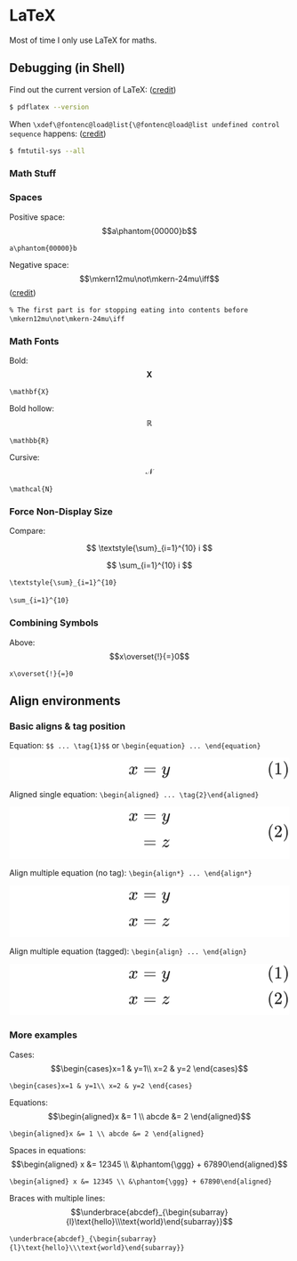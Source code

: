 # LaTeX

Most of time I only use LaTeX for maths.

## Debugging (in Shell)

Find out the current version of LaTeX: \([credit](https://superuser.com/a/492743)\)

```bash
$ pdflatex --version
```

When `\xdef\@fontenc@load@list{\@fontenc@load@list undefined control sequence` happens: \([credit](https://stackoverflow.com/a/60493558/10668706)\)

```bash
$ fmtutil-sys --all
```

### Math Stuff

### Spaces

Positive space: $$a\phantom{00000}b$$

```text
a\phantom{00000}b
```

Negative space: $$\mkern12mu\not\mkern-24mu\iff$$ \([credit](https://tex.stackexchange.com/a/67913/206709)\)

```text
% The first part is for stopping eating into contents before
\mkern12mu\not\mkern-24mu\iff
```

### Math Fonts

Bold: $$\mathbf{X}$$

```text
\mathbf{X}
```

Bold hollow: $$\mathbb{R}$$

```text
\mathbb{R}
```

Cursive: $$\mathcal{N}$$

```text
\mathcal{N}
```

### Force Non-Display Size

Compare:

$$
\textstyle{\sum}_{i=1}^{10} i
$$

$$
\sum_{i=1}^{10} i
$$

```text
\textstyle{\sum}_{i=1}^{10}

\sum_{i=1}^{10}
```

### Combining Symbols

Above: $$x\overset{!}{=}0$$

```text
x\overset{!}{=}0
```

## Align environments

### Basic aligns & tag position

Equation: `$$ ... \tag{1}$$` or `\begin{equation} ... \end{equation}`

![Equation  with tag](/img/latex_equation.png)

Aligned single equation: `\begin{aligned} ... \tag{2}\end{aligned}`

![Aligned single equation with tag](/img/latex_aligned.png)

Align multiple equation (no tag): `\begin{align*} ... \end{align*}`

![Align multiple equation with no tag](/img/latex_align_star.png)

Align multiple equation (tagged): `\begin{align} ... \end{align}`

![Align multiple equation with tag](/img/latex_align.png)

### More examples

Cases: $$\begin{cases}x=1 & y=1\\ x=2 & y=2 \end{cases}$$

```text
\begin{cases}x=1 & y=1\\ x=2 & y=2 \end{cases}
```

Equations: $$\begin{aligned}x &= 1 \\ abcde &= 2 \end{aligned}$$

```text
\begin{aligned}x &= 1 \\ abcde &= 2 \end{aligned}
```

Spaces in equations: $$\begin{aligned} x &= 12345 \\ &\phantom{\ggg} + 67890\end{aligned}$$

```text
\begin{aligned} x &= 12345 \\ &\phantom{\ggg} + 67890\end{aligned}
```

Braces with multiple lines: $$\underbrace{abcdef}_{\begin{subarray}{l}\text{hello}\\\text{world}\end{subarray}}$$

```text
\underbrace{abcdef}_{\begin{subarray}{l}\text{hello}\\\text{world}\end{subarray}}
```

